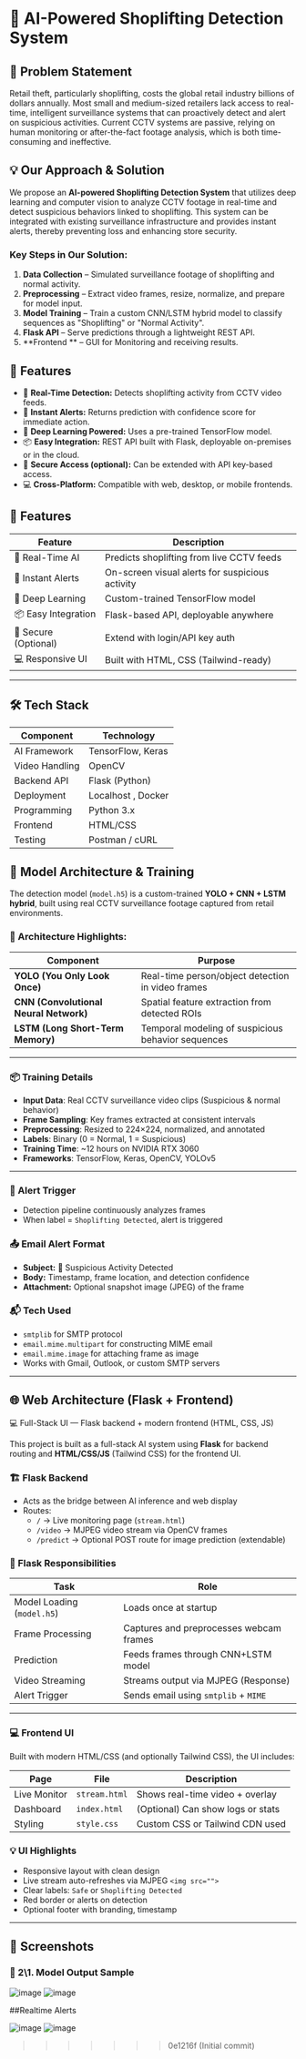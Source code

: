 
# 🛒 AI-Powered Shoplifting Detection System

 

## 📌 Problem Statement

Retail theft, particularly shoplifting, costs the global retail industry billions of dollars annually. Most small and medium-sized retailers lack access to real-time, intelligent surveillance systems that can proactively detect and alert on suspicious activities. Current CCTV systems are passive, relying on human monitoring or after-the-fact footage analysis, which is both time-consuming and ineffective.

## 💡 Our Approach & Solution

We propose an **AI-powered Shoplifting Detection System** that utilizes deep learning and computer vision to analyze CCTV footage in real-time and detect suspicious behaviors linked to shoplifting. This system can be integrated with existing surveillance infrastructure and provides instant alerts, thereby preventing loss and enhancing store security.

### Key Steps in Our Solution:
1. **Data Collection** – Simulated surveillance footage of shoplifting and normal activity.
2. **Preprocessing** – Extract video frames, resize, normalize, and prepare for model input.
3. **Model Training** – Train a custom CNN/LSTM hybrid model to classify sequences as "Shoplifting" or "Normal Activity".
4. **Flask API** – Serve predictions through a lightweight REST API.
5. **Frontend  ** – GUI for Monitoring and receiving results.

## 🚀 Features

- 🎯 **Real-Time Detection:** Detects shoplifting activity from CCTV video feeds.
- 🔔 **Instant Alerts:** Returns prediction with confidence score for immediate action.
- 🧠 **Deep Learning Powered:** Uses a pre-trained TensorFlow model.
- 📦 **Easy Integration:** REST API built with Flask, deployable on-premises or in the cloud.
- 🔐 **Secure Access (optional):** Can be extended with API key-based access.
- 💻 **Cross-Platform:** Compatible with web, desktop, or mobile frontends.

## 🚀 Features

| Feature             | Description                                         |
|---------------------|-----------------------------------------------------|
| 🎯 Real-Time AI      | Predicts shoplifting from live CCTV feeds           |
| 🔔 Instant Alerts    | On-screen visual alerts for suspicious activity     |
| 🧠 Deep Learning     | Custom-trained TensorFlow model                     |
| 📦 Easy Integration  | Flask-based API, deployable anywhere                |
| 🔐 Secure (Optional) | Extend with login/API key auth                      |
| 💻 Responsive UI     | Built with HTML, CSS (Tailwind-ready)               |

---


## 🛠️ Tech Stack

| Component      | Technology         |
|----------------|--------------------|
| AI Framework   | TensorFlow, Keras  |
| Video Handling | OpenCV             |
| Backend API    | Flask (Python)     |
| Deployment     | Localhost , Docker |
| Programming    | Python 3.x         |
| Frontend       |  HTML/CSS |
| Testing        | Postman / cURL     |



## 🧠 Model Architecture & Training

The detection model (`model.h5`) is a custom-trained **YOLO + CNN + LSTM hybrid**, built using real CCTV surveillance footage captured from retail environments.

### 🔬 Architecture Highlights:

| Component | Purpose |
|----------|---------|
| **YOLO (You Only Look Once)** | Real-time person/object detection in video frames |
| **CNN (Convolutional Neural Network)** | Spatial feature extraction from detected ROIs |
| **LSTM (Long Short-Term Memory)** | Temporal modeling of suspicious behavior sequences |

---

### 📦 Training Details

- **Input Data**: Real CCTV surveillance video clips (Suspicious & normal behavior)
- **Frame Sampling**: Key frames extracted at consistent intervals
- **Preprocessing**: Resized to 224×224, normalized, and annotated
- **Labels**: Binary (0 = Normal, 1 = Suspicious)
- **Training Time**: ~12 hours on NVIDIA RTX 3060
- **Frameworks**: TensorFlow, Keras, OpenCV, YOLOv5

---

### 🔔 Alert Trigger
- Detection pipeline continuously analyzes frames
- When label = `Shoplifting Detected`, alert is triggered

### 📤 Email Alert Format
- **Subject:** 🔴 Suspicious Activity Detected
- **Body:** Timestamp, frame location, and detection confidence
- **Attachment:** Optional snapshot image (JPEG) of the frame

### 📬 Tech Used
- `smtplib` for SMTP protocol
- `email.mime.multipart` for constructing MIME email
- `email.mime.image` for attaching frame as image
- Works with Gmail, Outlook, or custom SMTP servers

---


## 🌐 Web Architecture (Flask + Frontend)
💻 Full-Stack UI — Flask backend + modern frontend (HTML, CSS, JS)


This project is built as a full-stack AI system using **Flask** for backend routing and **HTML/CSS/JS** (Tailwind CSS) for the frontend UI.

### 🏗️ Flask Backend

- Acts as the bridge between AI inference and web display
- Routes:
  - `/` → Live monitoring page (`stream.html`)
  - `/video` → MJPEG video stream via OpenCV frames
  - `/predict` → Optional POST route for image prediction (extendable)

### 🧩 Flask Responsibilities

| Task                         | Role                                 |
|------------------------------|--------------------------------------|
| Model Loading (`model.h5`)   | Loads once at startup                |
| Frame Processing             | Captures and preprocesses webcam frames |
| Prediction                   | Feeds frames through CNN+LSTM model |
| Video Streaming              | Streams output via MJPEG (Response) |
| Alert Trigger                | Sends email using `smtplib` + `MIME` |

---

### 💻 Frontend UI

Built with modern HTML/CSS (and optionally Tailwind CSS), the UI includes:

| Page         | File             | Description                         |
|--------------|------------------|-------------------------------------|
| Live Monitor | `stream.html`    | Shows real-time video + overlay     |
| Dashboard    | `index.html`     | (Optional) Can show logs or stats   |
| Styling      | `style.css`      | Custom CSS or Tailwind CDN used     |

### 💡 UI Highlights

- Responsive layout with clean design
- Live stream auto-refreshes via MJPEG `<img src="">`
- Clear labels: `Safe` or `Shoplifting Detected`
- Red border or alerts on detection
- Optional footer with branding, timestamp

---

## 📸 Screenshots

 
### 🧠 2\1. Model Output Sample
 ![image](https://github.com/user-attachments/assets/e464ba6c-9322-475c-9492-8bdae78137fa)
 ![image](https://github.com/user-attachments/assets/db5c8b2f-d7fd-4633-84f2-3e6716320bcd)
 
 ##Realtime Alerts
 
 ![image](https://github.com/user-attachments/assets/569923db-5a31-4e9a-948e-ad4ec710c86b)
 ![image](https://github.com/user-attachments/assets/3fdb8305-3595-4a7d-bc45-efe796560ba5)





 
>>>>>>> 0e1216f (Initial commit)
